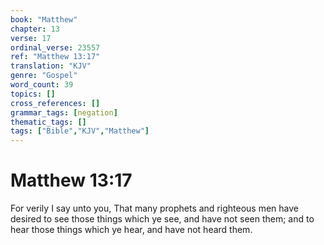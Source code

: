 ```yaml
---
book: "Matthew"
chapter: 13
verse: 17
ordinal_verse: 23557
ref: "Matthew 13:17"
translation: "KJV"
genre: "Gospel"
word_count: 39
topics: []
cross_references: []
grammar_tags: [negation]
thematic_tags: []
tags: ["Bible","KJV","Matthew"]
---
```


# Matthew 13:17

For verily I say unto you, That many prophets and righteous men have desired to see those things which ye see, and have not seen them; and to hear those things which ye hear, and have not heard them.
